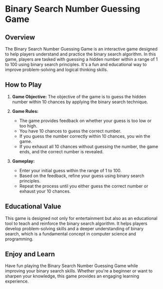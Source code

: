# Binary Search Number Guessing Game

## Overview
The Binary Search Number Guessing Game is an interactive game designed to help players understand and practice the binary search algorithm. In this game, players are tasked with guessing a hidden number within a range of 1 to 100 using binary search principles. It's a fun and educational way to improve problem-solving and logical thinking skills.

## How to Play
1. **Game Objective:** The objective of the game is to guess the hidden number within 10 chances by applying the binary search technique.

2. **Game Rules:**
   - The game provides feedback on whether your guess is too low or too high.
   - You have 10 chances to guess the correct number.
   - If you guess the number correctly within 10 chances, you win the game.
   - If you exhaust all 10 chances without guessing the number, the game ends, and the correct number is revealed.

3. **Gameplay:**
   - Enter your initial guess within the range of 1 to 100.
   - Based on the feedback, refine your guess using binary search principles.
   - Repeat the process until you either guess the correct number or exhaust your 10 chances.

## Educational Value
This game is designed not only for entertainment but also as an educational tool to teach and reinforce the binary search algorithm. It helps players develop problem-solving skills and a deeper understanding of binary search, which is a fundamental concept in computer science and programming.

## Enjoy and Learn
Have fun playing the Binary Search Number Guessing Game while improving your binary search skills. Whether you're a beginner or want to sharpen your knowledge, this game provides an engaging learning experience.

